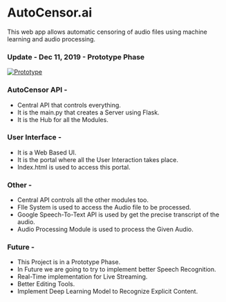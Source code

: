 # AutoCensor.ai

This web app allows automatic censoring of audio files using machine learning and audio processing.

<h3>Update - Dec 11, 2019 - Prototype Phase</h3>
<a href="https://ibb.co/p0SbBky"><img src="https://i.ibb.co/C1fm3S2/Prototype.png" alt="Prototype" border="0"></a>
<h3>AutoCensor API -</h3>
<ul>
    <li>Central API that controls everything.</li>
    <li>It is the main.py that creates a Server using Flask.</li>
    <li>It is the Hub for all the Modules.</li>
</ul>

<h3>User Interface -</h3>
<ul>
    <li>It is a Web Based UI.</li>
    <li>It is the portal where all the User Interaction takes place.</li>
    <li>Index.html is used to access this portal.</li>
</ul>

<h3>Other -</h3>
<ul>
    <li>Central API controls all the other modules too.<br>
    <li>FIle System is used to access the Audio file to be processed.<br>
    <li>Google Speech-To-Text API is used by get the precise transcript of the audio.<br>
    <li>Audio Processing Module is used to process the Given Audio.<br>
</ul>

<h3>Future -</h3>
<ul>
    <li>This Project is in a Prototype Phase.</li>
    <li>In Future we are going to try to implement better Speech Recognition.</li>
    <li>Real-Time implementation for Live Streaming.</li>
    <li>Better Editing Tools.</li>
    <li>Implement Deep Learning Model to Recognize Explicit Content.</li>
</ul>
